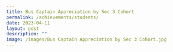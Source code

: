 ```yaml
---
title: Bus Captain Appreciation by Sec 3 Cohort
permalink: /achievements/students/
date: 2023-04-11
layout: post
description: ""
image: /images/Bus Captain Appreciation by Sec 3 Cohort.jpg
---
```

